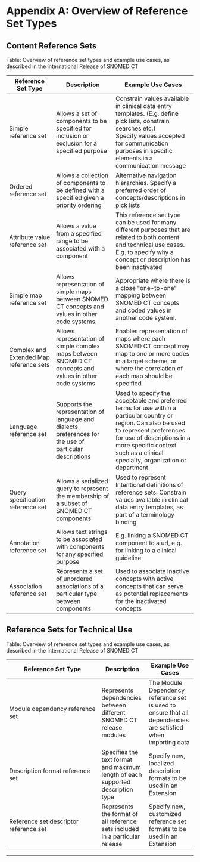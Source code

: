 # Appendix A: Overview of Reference Set Types

## Content Reference Sets

Table: Overview of reference set types and example use cases, as described in the international Release of SNOMED CT

<table><thead><tr><th width="172.375">Reference Set Type</th><th width="306.0625">Description</th><th width="358.625">Example Use Cases</th></tr></thead><tbody><tr><td>Simple reference set</td><td>Allows a set of components to be specified for inclusion or exclusion for a specified purpose</td><td>Constrain values available in clinical data entry templates. (E.g. define pick lists, constrain searches etc.)<br>Specify values accepted for communication purposes in specific elements in a communication message</td></tr><tr><td>Ordered reference set</td><td>Allows a collection of components to be defined with a specified given a priority ordering</td><td>Alternative navigation hierarchies. Specify a preferred order of concepts/descriptions in pick lists</td></tr><tr><td>Attribute value reference set</td><td>Allows a value from a specified range to be associated with a component</td><td>This reference set type can be used for many different purposes that are related to both content and technical use cases. E.g. to specify why a concept or description has been inactivated</td></tr><tr><td>Simple map reference set</td><td>Allows representation of simple maps between SNOMED CT concepts and values in other code systems.</td><td>Appropriate where there is a close "one-to-one" mapping between SNOMED CT concepts and coded values in another code system.</td></tr><tr><td>Complex and Extended Map reference sets</td><td>Allows representation of simple complex maps between SNOMED CT concepts and values in other code systems</td><td>Enables representation of maps where each SNOMED CT concept may map to one or more codes in a target scheme, or where the correlation of each map should be specified</td></tr><tr><td>Language reference set</td><td>Supports the representation of language and dialects preferences for the use of particular descriptions</td><td>Used to specify the acceptable and preferred terms for use within a particular country or region. Can also be used to represent preferences for use of descriptions in a more specific context such as a clinical specialty, organization or department</td></tr><tr><td>Query specification reference set</td><td>Allows a serialized query to represent the membership of a subset of SNOMED CT components</td><td>Used to represent Intentional definitions of reference sets. Constrain values available in clinical data entry templates, as part of a terminology binding</td></tr><tr><td>Annotation reference set</td><td>Allows text strings to be associated with components for any specified purpose</td><td>E.g. linking a SNOMED CT component to a url, e.g. for linking to a clinical guideline</td></tr><tr><td>Association reference set</td><td>Represents a set of unordered associations of a particular type between components</td><td>Used to associate inactive concepts with active concepts that can serve as potential replacements for the inactivated concepts</td></tr></tbody></table>

## Reference Sets for Technical Use

Table: Overview of reference set types and example use cases, as described in the international Release of SNOMED CT



<table><thead><tr><th width="232.328125">Reference Set Type</th><th>Description</th><th>Example Use Cases</th></tr></thead><tbody><tr><td>Module dependency reference set</td><td>Represents dependencies between different SNOMED CT release modules</td><td>The Module Dependency reference set is used to ensure that all dependencies are satisfied when importing data</td></tr><tr><td>Description format reference set</td><td>Specifies the text format and maximum length of each supported description type</td><td>Specify new, localized description formats to be used in an Extension</td></tr><tr><td>Reference set descriptor reference set</td><td>Represents the format of all reference sets included in a particular release</td><td>Specify new, customized reference set formats to be used in an Extension</td></tr></tbody></table>

***
